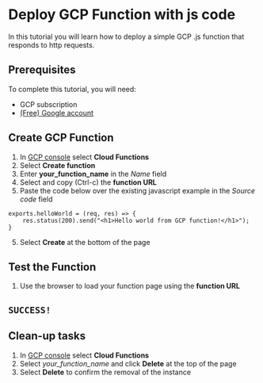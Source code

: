 # Deploy GCP Function with js code

In this tutorial you will learn how to deploy a simple GCP .js function that responds to http requests.

## Prerequisites

To complete this tutorial, you will need:

- GCP subscription
- [(Free) Google account](https://cloud.google.com/free/)

## Create GCP Function

1. In [GCP console](https://console.cloud.google.com) select **Cloud Functions**
2. Select **Create function**
3. Enter **your_function_name** in the *Name* field
4. Select and copy (Ctrl-c) the **function URL** 
5. Paste the code below over the existing javascript example in the *Source code* field
 
```
exports.helloWorld = (req, res) => {
    res.status(200).send("<h1>Hello world from GCP function!</h1>");
}
 ```

 5. Select **Create** at the bottom of the page

## Test the Function

1. Use the browser to load your function page using the **function URL**

## `SUCCESS!`

## Clean-up tasks

1. In [GCP console](https://console.cloud.google.com) select **Cloud Functions**
2. Select *your_function_name*  and click **Delete** at the top of the page
3. Select **Delete** to confirm the removal of the instance
